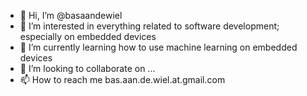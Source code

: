 - 👋 Hi, I’m @basaandewiel
- 👀 I’m interested in everything related to software development; especially on embedded devices
- 🌱 I’m currently learning how to use machine learning on embedded devices
- 💞️ I’m looking to collaborate on ...
- 📫 How to reach me bas.aan.de.wiel.at.gmail.com

<!---
basaandewiel/basaandewiel is a ✨ special ✨ repository because its `README.md` (this file) appears on your GitHub profile.
You can click the Preview link to take a look at your changes.
--->
